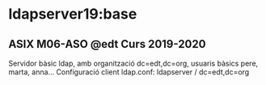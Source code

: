 # ldapserver19:base
## ASIX M06-ASO @edt Curs 2019-2020

Servidor bàsic ldap, amb organització dc=edt,dc=org,
usuaris bàsics pere, marta, anna...
Configuració client ldap.conf: ldapserver / dc=edt,dc=org



